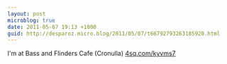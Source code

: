 ```yaml
---
layout: post
microblog: true
date: 2011-05-07 19:13 +1000
guid: http://desparoz.micro.blog/2011/05/07/t66792793263185920.html
---
```

I'm at Bass and Flinders Cafe (Cronulla) [4sq.com/kyvms7](http://4sq.com/kyvms7)
